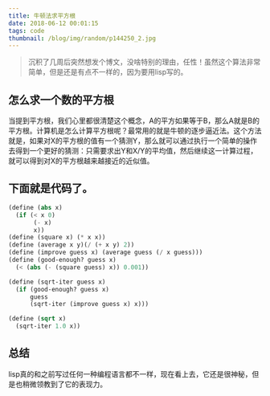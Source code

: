 ```yaml
---
title: 牛顿法求平方根
date: 2018-06-12 00:01:15
tags: code
thumbnail: /blog/img/random/p144250_2.jpg
---
```

> 沉积了几周后突然想发个博文，没啥特别的理由，任性！虽然这个算法非常简单，但是还是有点不一样的，因为要用lisp写的。

## 怎么求一个数的平方根
当提到平方根，我们心里都很清楚这个概念，A的平方如果等于B，那么A就是B的平方根。计算机是怎么计算平方根呢？最常用的就是牛顿的逐步逼近法。这个方法就是，如果对X的平方根的值有一个猜测Y，那么就可以通过执行一个简单的操作去得到一个更好的猜测：只需要求出Y和X/Y的平均值，然后继续这一计算过程，就可以得到对X的平方根越来越接近的近似值。

##  下面就是代码了。

```lisp
(define (abs x)
  (if (< x 0)
       (- x)
       x))
(define (square x) (* x x))
(define (average x y)(/ (+ x y) 2))
(define (improve guess x) (average guess (/ x guess)))
(define (good-enough? guess x)
  (< (abs (- (square guess) x)) 0.001))

(define (sqrt-iter guess x)
  (if (good-enough? guess x)
      guess
      (sqrt-iter (improve guess x) x)))

(define (sqrt x)
  (sqrt-iter 1.0 x))

```

## 总结
lisp真的和之前写过任何一种编程语言都不一样，现在看上去，它还是很神秘，但是也稍微领教到了它的表现力。






